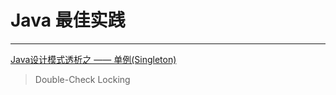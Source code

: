 

# Java 最佳实践

---------------------


[Java设计模式透析之 —— 单例(Singleton)](http://blog.csdn.net/guolin_blog/article/details/8860649)

> Double-Check Locking




